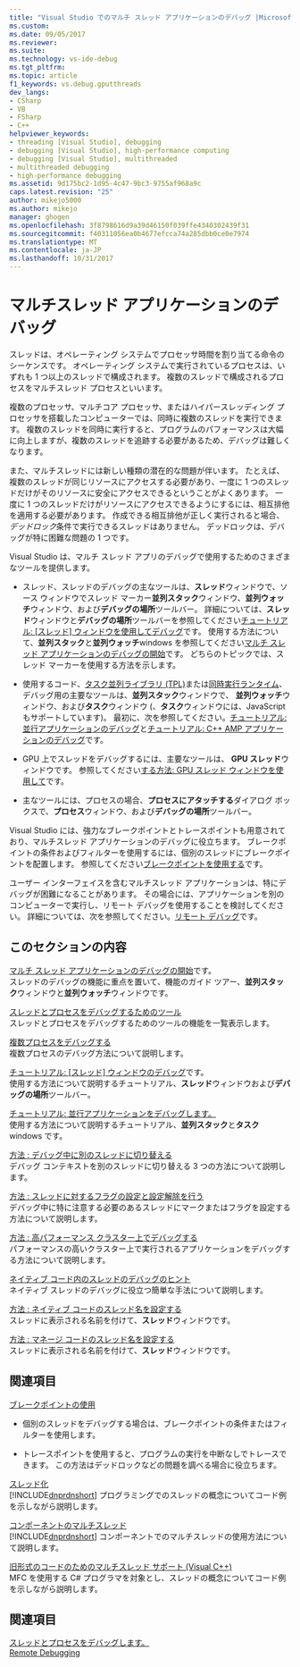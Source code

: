 ```yaml
---
title: "Visual Studio でのマルチ スレッド アプリケーションのデバッグ |Microsoft ドキュメント"
ms.custom: 
ms.date: 09/05/2017
ms.reviewer: 
ms.suite: 
ms.technology: vs-ide-debug
ms.tgt_pltfrm: 
ms.topic: article
f1_keywords: vs.debug.gputthreads
dev_langs:
- CSharp
- VB
- FSharp
- C++
helpviewer_keywords:
- threading [Visual Studio], debugging
- debugging [Visual Studio], high-performance computing
- debugging [Visual Studio], multithreaded
- multithreaded debugging
- high-performance debugging
ms.assetid: 9d175bc2-1d95-4c47-9bc3-9755af968a9c
caps.latest.revision: "25"
author: mikejo5000
ms.author: mikejo
manager: ghogen
ms.openlocfilehash: 3f8798616d9a39d46150f039ffe4340302439f31
ms.sourcegitcommit: f40311056ea0b4677efcca74a285dbb0ce0e7974
ms.translationtype: MT
ms.contentlocale: ja-JP
ms.lasthandoff: 10/31/2017
---
```

# <a name="debug-multithreaded-applications-in-visual-studio"></a>マルチスレッド アプリケーションのデバッグ
スレッドは、オペレーティング システムでプロセッサ時間を割り当てる命令のシーケンスです。 オペレーティング システムで実行されているプロセスは、いずれも 1 つ以上のスレッドで構成されます。 複数のスレッドで構成されるプロセスをマルチスレッド プロセスといいます。  
  
複数のプロセッサ、マルチコア プロセッサ、またはハイパースレッディング プロセッサを搭載したコンピューターでは、同時に複数のスレッドを実行できます。 複数のスレッドを同時に実行すると、プログラムのパフォーマンスは大幅に向上しますが、複数のスレッドを追跡する必要があるため、デバッグは難しくなります。  
  
また、マルチスレッドには新しい種類の潜在的な問題が伴います。 たとえば、複数のスレッドが同じリソースにアクセスする必要があり、一度に 1 つのスレッドだけがそのリソースに安全にアクセスできるということがよくあります。 一度に 1 つのスレッドだけがリソースにアクセスできるようにするには、相互排他を適用する必要があります。 作成できる相互排他が正しく実行されると場合、*デッドロック*条件で実行できるスレッドはありません。 デッドロックは、デバッグが特に困難な問題の 1 つです。

Visual Studio は、マルチ スレッド アプリのデバッグで使用するためのさまざまなツールを提供します。

- スレッド、スレッドのデバッグの主なツールは、**スレッド**ウィンドウで、ソース ウィンドウでスレッド マーカー**並列スタック**ウィンドウ、**並列ウォッチ**ウィンドウ、および**デバッグの場所**ツールバー。 詳細については、**スレッド**ウィンドウと**デバッグの場所**ツールバーを参照してください[チュートリアル: [スレッド] ウィンドウを使用してデバッグ](../debugger/how-to-use-the-threads-window.md)です。 使用する方法について、**並列スタック**と**並列ウォッチ**windows を参照してください[マルチ スレッド アプリケーションのデバッグの開始](../debugger/get-started-debugging-multithreaded-apps.md)です。 どちらのトピックでは、スレッド マーカーを使用する方法を示します。
  
- 使用するコード、[タスク並列ライブラリ (TPL)](/dotnet/standard/parallel-programming/task-parallel-library-tpl)または[同時実行ランタイム](/cpp/parallel/concrt/concurrency-runtime/)、デバッグ用の主要なツールは、**並列スタック**ウィンドウで、 **並列ウォッチ**ウィンドウ、および**タスク**ウィンドウ (、**タスク**ウィンドウには、JavaScript もサポートしています)。 最初に、次を参照してください。[チュートリアル: 並行アプリケーションのデバッグ](../debugger/walkthrough-debugging-a-parallel-application.md)と[チュートリアル: C++ AMP アプリケーションのデバッグ](/cpp/parallel/amp/walkthrough-debugging-a-cpp-amp-application.md)です。 

- GPU 上でスレッドをデバッグするには、主要なツールは、 **GPU スレッド**ウィンドウです。 参照してください[する方法: GPU スレッド ウィンドウを使用して](../debugger/how-to-use-the-gpu-threads-window.md)です。  

- 主なツールには、プロセスの場合、**プロセスにアタッチする**ダイアログ ボックスで、**プロセス**ウィンドウ、および**デバッグの場所**ツールバー。  
  
Visual Studio には、強力なブレークポイントとトレースポイントも用意されており、マルチスレッド アプリケーションのデバッグに役立ちます。 ブレークポイントの条件およびフィルターを使用するには、個別のスレッドにブレークポイントを配置します。 参照してください[ブレークポイントを使用する](../debugger/using-breakpoints.md)です。 
  
ユーザー インターフェイスを含むマルチスレッド アプリケーションは、特にデバッグが困難になることがあります。 その場合には、アプリケーションを別のコンピューターで実行し、リモート デバッグを使用することを検討してください。 詳細については、次を参照してください。[リモート デバッグ](../debugger/remote-debugging.md)です。  
  
## <a name="in-this-section"></a>このセクションの内容
 [マルチ スレッド アプリケーションのデバッグの開始](../debugger/get-started-debugging-multithreaded-apps.md)です。  
 スレッドのデバッグの機能に重点を置いて、機能のガイド ツアー、**並列スタック**ウィンドウと**並列ウォッチ**ウィンドウです。

 [スレッドとプロセスをデバッグするためのツール](../debugger/debug-threads-and-processes.md)  
 スレッドとプロセスをデバッグするためのツールの機能を一覧表示します。  
  
 [複数プロセスをデバッグする](../debugger/debug-multiple-processes.md)  
 複数プロセスのデバッグ方法について説明します。

 [チュートリアル: [スレッド] ウィンドウのデバッグ](../debugger/how-to-use-the-threads-window.md)です。  
 使用する方法について説明するチュートリアル、**スレッド**ウィンドウおよび**デバッグの場所**ツールバー。 

 [チュートリアル: 並行アプリケーションをデバッグします。](../debugger/walkthrough-debugging-a-parallel-application.md)  
 使用する方法について説明するチュートリアル、**並列スタック**と**タスク**windows です。  
  
 [方法 : デバッグ中に別のスレッドに切り替える](../debugger/how-to-switch-to-another-thread-while-debugging.md)  
 デバッグ コンテキストを別のスレッドに切り替える 3 つの方法について説明します。  
  
 [方法 : スレッドに対するフラグの設定と設定解除を行う](../debugger/how-to-flag-and-unflag-threads.md)  
 デバッグ中に特に注意する必要のあるスレッドにマークまたはフラグを設定する方法について説明します。    
  
 [方法 : 高パフォーマンス クラスター上でデバッグする](../debugger/how-to-debug-on-a-high-performance-cluster.md)  
 パフォーマンスの高いクラスター上で実行されるアプリケーションをデバッグする方法について説明します。  

 [ネイティブ コード内のスレッドのデバッグのヒント](../debugger/tips-for-debugging-threads-in-native-code.md)  
 ネイティブ スレッドのデバッグに役立つ簡単な手法について説明します。 

 [方法 : ネイティブ コードのスレッド名を設定する](../debugger/how-to-set-a-thread-name-in-native-code.md)  
 スレッドに表示される名前を付けて、**スレッド**ウィンドウです。  
  
 [方法 : マネージ コードのスレッド名を設定する](../debugger/how-to-set-a-thread-name-in-managed-code.md)  
 スレッドに表示される名前を付けて、**スレッド**ウィンドウです。 
  
## <a name="related-sections"></a>関連項目  
 [ブレークポイントの使用](../debugger/using-breakpoints.md)

 - 個別のスレッドをデバッグする場合は、ブレークポイントの条件またはフィルターを使用します。  
  
 - トレースポイントを使用すると、プログラムの実行を中断なしでトレースできます。 この方法はデッドロックなどの問題を調べる場合に役立ちます。  
  
 [スレッド化](/dotnet/standard/threading/index)  
 [!INCLUDE[dnprdnshort](../code-quality/includes/dnprdnshort_md.md)] プログラミングでのスレッドの概念についてコード例を示しながら説明します。  
  
 [コンポーネントのマルチスレッド](http://msdn.microsoft.com/Library/2fc31e68-fb71-4544-b654-0ce720478779)  
 [!INCLUDE[dnprdnshort](../code-quality/includes/dnprdnshort_md.md)] コンポーネントでのマルチスレッドの使用方法について説明します。  
  
 [旧形式のコードのためのマルチスレッド サポート (Visual C++)](/cpp/parallel/multithreading/multithreading-support-for-older-code-visual-cpp)  
 MFC を使用する C# プログラマを対象とし、スレッドの概念についてコード例を示しながら説明します。  
  
## <a name="see-also"></a>関連項目  
 [スレッドとプロセスをデバッグします。](../debugger/debug-threads-and-processes.md)   
 [Remote Debugging](../debugger/remote-debugging.md)